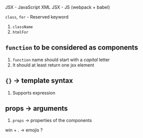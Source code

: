 JSX - JavaScript XML
JSX - JS (webpack + babel)
 
`class`, `for` - Reserved keyword
 
1. `className`
1. `htmlFor`
 
## `function` to be considered as components
 
1. `function` name should start with a _capital_ letter
2. It should at least return one jsx element
 
## `{}` -> template syntax
 
1. Supports expression
 
## props -> arguments
 
1. `props` -> properties of the components
 
win + . -> emojis ?
 